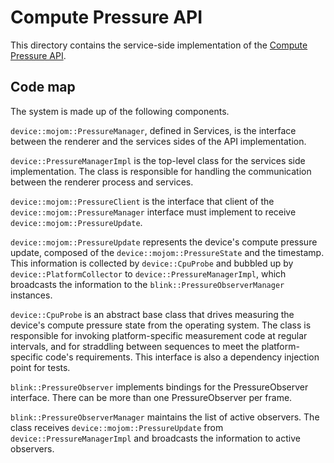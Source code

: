 # Compute Pressure API

This directory contains the service-side implementation of the
[Compute Pressure API](https://github.com/w3c/compute-pressure/).

## Code map

The system is made up of the following components.

`device::mojom::PressureManager`, defined in Services, is the interface
between the renderer and the services sides of the API implementation.

`device::PressureManagerImpl` is the top-level class for the services side
implementation. The class is responsible for handling the communication
between the renderer process and services.

`device::mojom::PressureClient` is the interface that client of the
`device::mojom::PressureManager` interface must implement to receive
`device::mojom::PressureUpdate`.

`device::mojom::PressureUpdate` represents the device's compute pressure update,
composed of the `device::mojom::PressureState` and the timestamp.
This information is collected by `device::CpuProbe` and bubbled up by
`device::PlatformCollector` to `device::PressureManagerImpl`, which broadcasts
the information to the `blink::PressureObserverManager` instances.

`device::CpuProbe` is an abstract base class that drives measuring the
device's compute pressure state from the operating system. The class
is responsible for invoking platform-specific measurement code at
regular intervals, and for straddling between sequences to meet
the platform-specific code's requirements. This interface is also
a dependency injection point for tests.

`blink::PressureObserver` implements bindings for the PressureObserver
interface. There can be more than one PressureObserver per frame.

`blink::PressureObserverManager` maintains the list of active observers.
The class receives `device::mojom::PressureUpdate` from
`device::PressureManagerImpl` and broadcasts the information to active
observers.
